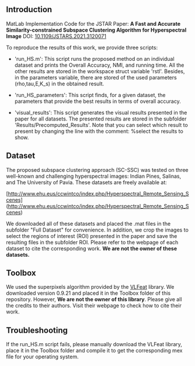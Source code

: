 ## Introduction
MatLab Implementation Code for the JSTAR Paper: **A Fast and Accurate Similarity-constrained Subspace Clustering Algorithm for Hyperspectral Image** DOI: [10.1109/JSTARS.2021.3120071](https://doi.org/10.1109/JSTARS.2021.3120071)


To reproduce the results of this work, we provide three scripts:

- 'run_HS.m': This script runs the proposed method on an individual dataset
and prints the Overall Accuracy, NMI, and running time. All the other results
are stored in the workspace struct variable 'rstl'. Besides, in the 
parameters variable, there are stored of the used parameters (rho,tau,E,K_s)
in the obtained result.

- 'run_HS_parameters': This script finds, for a given dataset, the 
parameters that provide the best results in terms of overall accuracy.

- 'visual_results': This script generates the visual results presented in the paper for all datasets. The presented results are stored in the subfolder 'Results/Precomputed_Results'. Note that you can select which
result to present by changing the line with the comment: %select the results 
to show.


## Dataset

The proposed subspace clustering approach (SC-SSC) was tested on three well-known and challenging hyperspectral images: Indian Pines, Salinas, and The University of Pavia. These datasets are freely available at:

[http://www.ehu.eus/ccwintco/index.php/Hyperspectral_Remote_Sensing_Scenes] (http://www.ehu.eus/ccwintco/index.php/Hyperspectral_Remote_Sensing_Scenes)

We downloaded all of these datasets and placed the .mat files in the subfolder "Full Dataset" for convenience. In addition, we crop the images to select the regions of interest (ROI) presented in the paper and save the resulting files in the subfolder ROI. Please refer to the webpage of each dataset to cite the corresponding work. **We are not the owner of these datasets.**

## Toolbox
We used the superpixels algorithm provided by the [VLFeat](https://www.vlfeat.org/) library. We downloaded version 0.9.21 and placed it in the Toolbox folder of this repository. However, **We are not the owner of this library**. Please give all the credits to their authors. Visit their webpage to check how to cite their work.

## Troubleshooting
If the run_HS.m script fails, please manually download the VLFeat library, place it in the Toolbox folder and compile it to get the corresponding mex file for your operating system.
